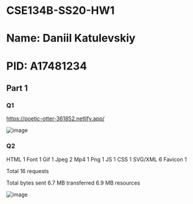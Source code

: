 # CSE134B-SS20-HW1
# Name: Daniil Katulevskiy
# PID: A17481234

## Part 1

### Q1

https://poetic-otter-361852.netlify.app/

![image](https://github.com/user-attachments/assets/e8250352-b0ca-4548-b137-927724c5643f)

### Q2

HTML 1
Font 1
Gif 1
Jpeg 2
Mp4 1
Png 1
JS 1
CSS 1
SVG/XML 6
Favicon 1

Total 16 requests

Total bytes sent
6.7 MB transferred
6.9 MB resources

![image](https://github.com/user-attachments/assets/6d12b5f7-20a2-4cf2-97b4-00ffa9197e44)
